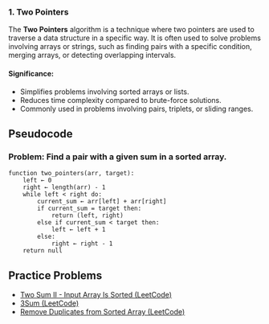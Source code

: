 
### **1. Two Pointers**
The **Two Pointers** algorithm is a technique where two pointers are used to traverse a data structure in a specific way. It is often used to solve problems involving arrays or strings, such as finding pairs with a specific condition, merging arrays, or detecting overlapping intervals.

#### **Significance**:
- Simplifies problems involving sorted arrays or lists.
- Reduces time complexity compared to brute-force solutions.
- Commonly used in problems involving pairs, triplets, or sliding ranges.

## Pseudocode  
### Problem: Find a pair with a given sum in a sorted array.  
```text
function two_pointers(arr, target):
    left ← 0
    right ← length(arr) - 1
    while left < right do:
        current_sum ← arr[left] + arr[right]
        if current_sum = target then:
            return (left, right)
        else if current_sum < target then:
            left ← left + 1
        else:
            right ← right - 1
    return null

```

## Practice Problems
- [Two Sum II - Input Array Is Sorted (LeetCode)](https://leetcode.com/problems/two-sum-ii-input-array-is-sorted/)  
- [3Sum (LeetCode)](https://leetcode.com/problems/3sum/)  
- [Remove Duplicates from Sorted Array (LeetCode)](https://leetcode.com/problems/remove-duplicates-from-sorted-array/)